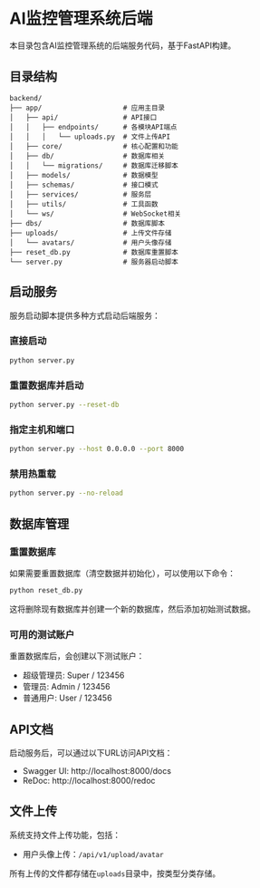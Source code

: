 # AI监控管理系统后端

本目录包含AI监控管理系统的后端服务代码，基于FastAPI构建。

## 目录结构

```
backend/
├── app/                    # 应用主目录
│   ├── api/                # API接口
│   │   ├── endpoints/      # 各模块API端点
│   │   │   └── uploads.py  # 文件上传API
│   ├── core/               # 核心配置和功能
│   ├── db/                 # 数据库相关
│   │   └── migrations/     # 数据库迁移脚本
│   ├── models/             # 数据模型
│   ├── schemas/            # 接口模式
│   ├── services/           # 服务层
│   ├── utils/              # 工具函数
│   └── ws/                 # WebSocket相关
├── dbs/                    # 数据库脚本
├── uploads/                # 上传文件存储
│   └── avatars/            # 用户头像存储
├── reset_db.py             # 数据库重置脚本
└── server.py               # 服务器启动脚本
```

## 启动服务

服务启动脚本提供多种方式启动后端服务：

### 直接启动

```bash
python server.py
```

### 重置数据库并启动

```bash
python server.py --reset-db
```

### 指定主机和端口

```bash
python server.py --host 0.0.0.0 --port 8000
```

### 禁用热重载

```bash
python server.py --no-reload
```

## 数据库管理

### 重置数据库

如果需要重置数据库（清空数据并初始化），可以使用以下命令：

```bash
python reset_db.py
```

这将删除现有数据库并创建一个新的数据库，然后添加初始测试数据。

### 可用的测试账户

重置数据库后，会创建以下测试账户：

- 超级管理员: Super / 123456
- 管理员: Admin / 123456
- 普通用户: User / 123456

## API文档

启动服务后，可以通过以下URL访问API文档：

- Swagger UI: http://localhost:8000/docs
- ReDoc: http://localhost:8000/redoc

## 文件上传

系统支持文件上传功能，包括：

- 用户头像上传：`/api/v1/upload/avatar`

所有上传的文件都存储在`uploads`目录中，按类型分类存储。